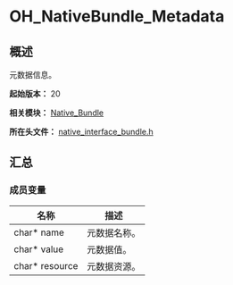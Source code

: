 # OH_NativeBundle_Metadata
<!--Kit: Ability Kit-->
<!--Subsystem: BundleManager-->
<!--Owner: @zhoushihui-->
<!--SE: @hanfeng6; @lihaitao-->
<!--TSE: @kongjing2-->

## 概述

元数据信息。

**起始版本：** 20

**相关模块：** [Native_Bundle](capi-native-bundle.md)

**所在头文件：** [native_interface_bundle.h](capi-native-interface-bundle-h.md)

## 汇总

### 成员变量

| 名称 | 描述 |
| -- | -- |
| char* name | 元数据名称。 |
| char* value | 元数据值。 |
| char* resource | 元数据资源。 |
